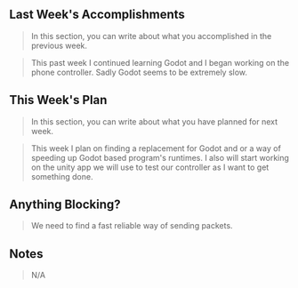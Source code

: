 ## Last Week's Accomplishments
> In this section, you can write about what you accomplished in the previous week.

> This past week I continued learning Godot and I began working on the phone controller.  Sadly Godot seems to be
> extremely slow.

## This Week's Plan

> In this section, you can write about what you have planned for next week.

> This week I plan on finding a replacement for Godot and or a way of speeding up Godot based program's runtimes.
> I also will start working on the unity app we will use to test our controller as I want to get something done.

## Anything Blocking?

> We need to find a fast reliable way of sending packets.

## Notes

> N/A
